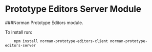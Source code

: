 Prototype Editors Server Module
=====
###Norman Prototype Editors module.

To install run:
```
	npm install norman-prototype-editors-client norman-prototype-editors-server
```
